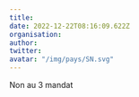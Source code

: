 ```yaml
---
title: 
date: 2022-12-22T08:16:09.622Z
organisation: 
author: 
twitter: 
avatar: "/img/pays/SN.svg"
---
```


Non au 3 mandat